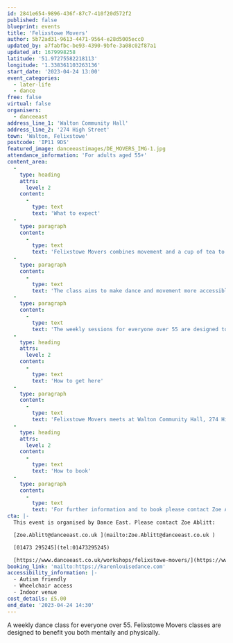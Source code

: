 ```yaml
---
id: 2841e654-9896-436f-87c7-410f20d572f2
published: false
blueprint: events
title: 'Felixstowe Movers'
author: 5b72ad31-9613-4471-9564-e28d5005ecc0
updated_by: a7fabfbc-be93-4390-9bfe-3a08c02f87a1
updated_at: 1679998258
latitude: '51.97275582218113'
longitude: '1.338361103263136'
start_date: '2023-04-24 13:00'
event_categories:
  - later-life
  - dance
free: false
virtual: false
organisers:
  - danceeast
address_line_1: 'Walton Community Hall'
address_line_2: '274 High Street'
town: 'Walton, Felixstowe'
postcode: 'IP11 9DS'
featured_image: danceeastimages/DE_MOVERS_IMG-1.jpg
attendance_information: 'For adults aged 55+'
content_area:
  -
    type: heading
    attrs:
      level: 2
    content:
      -
        type: text
        text: 'What to expect'
  -
    type: paragraph
    content:
      -
        type: text
        text: 'Felixstowe Movers combines movement and a cup of tea to provide a positive and creative outlet for people over 55 in Felixstowe.'
  -
    type: paragraph
    content:
      -
        type: text
        text: 'The class aims to make dance and movement more accessible by pairing the activity with the chance to meet new people in a friendly and relaxed environment. Led by a team of professional dance artists, Felixstowe Movers gives people the opportunity to socialise and get moving in a fun and relaxed environment. '
  -
    type: paragraph
    content:
      -
        type: text
        text: 'The weekly sessions for everyone over 55 are designed to boost mental and physical health, and include a chance to socialise and connect with others, but most importantly to have fun. Sessions will be led by an experienced dance artist and are suitable for all levels of mobility. No dance experience is necessary.'
  -
    type: heading
    attrs:
      level: 2
    content:
      -
        type: text
        text: 'How to get here'
  -
    type: paragraph
    content:
      -
        type: text
        text: 'Felixstowe Movers meets at Walton Community Hall, 274 High Street, Walton, Felixstowe, IP11 9DS. Parking is available on the surrounding residential streets. '
  -
    type: heading
    attrs:
      level: 2
    content:
      -
        type: text
        text: 'How to book'
  -
    type: paragraph
    content:
      -
        type: text
        text: 'For further information and to book please contact Zoe Ablitt on 01473 295245 or email at Zoe.Ablitt@danceeast.co.uk.'
cta: |-
  This event is organised by Dance East. Please contact Zoe Ablitt:

  [Zoe.Ablitt@danceeast.co.uk ](mailto:Zoe.Ablitt@danceeast.co.uk )

  [01473 295245](tel:01473295245)

  [https://www.danceeast.co.uk/workshops/felixstowe-movers/](https://www.danceeast.co.uk/workshops/felixstowe-movers/)
booking_link: 'mailto:https://karenlouisedance.com'
accessibility_information: |-
  - Autism friendly
  - Wheelchair access
  - Indoor venue
cost_details: £5.00
end_date: '2023-04-24 14:30'
---
```

A weekly dance class for everyone over 55. Felixstowe Movers classes are designed to benefit you both mentally and physically.